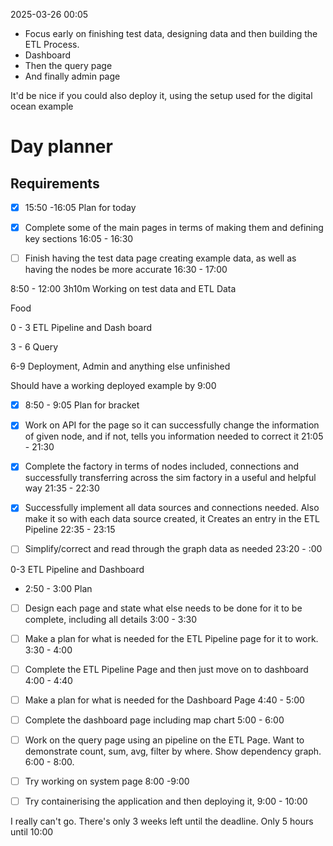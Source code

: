 2025-03-26 00:05

- Focus early on finishing test data, designing data and then building the ETL Process.
- Dashboard
- Then the query page
- And finally admin page
  
It'd be nice if you could also deploy it, using the setup used for the digital ocean example
# Day planner

## Requirements

- [x] 15:50 -16:05 Plan for today
- [x] Complete some of the main pages in terms of making them and defining key sections 16:05 - 16:30
- [ ] Finish having the test data page creating example data, as well as having the nodes be more accurate 16:30 - 17:00


8:50 - 12:00 3h10m Working on test data and ETL Data

Food

0 - 3 ETL Pipeline and Dash board

3 - 6 Query

6-9 Deployment, Admin and anything else unfinished 

Should have a working deployed example by 9:00


- [x] 8:50 - 9:05 Plan for bracket
- [x] Work on API for the page so it can successfully change the information of given node, and if not, tells you information needed to correct it 21:05 - 21:30
- [x] Complete the factory in terms of nodes included, connections and successfully transferring across the sim factory in a useful and helpful way 21:35 - 22:30
- [x] Successfully implement all data sources and connections needed. Also make it so with each data source created, it Creates an entry in the ETL Pipeline 22:35 - 23:15
- [ ] Simplify/correct and read through the graph data as needed 23:20 - :00


0-3 ETL Pipeline and Dashboard

- 2:50 - 3:00 Plan

- [ ] Design each page and state what else needs to be done for it to be complete, including all details 3:00 - 3:30
- [ ] Make a plan for what is needed for the ETL Pipeline page for it to work. 3:30 - 4:00
- [ ] Complete the ETL Pipeline Page and then just move on to dashboard 4:00 - 4:40
- [ ] Make a plan for what is needed for the Dashboard Page 4:40 - 5:00
- [ ] Complete the dashboard page including map chart 5:00 - 6:00

- [ ] Work on the query page using an pipeline on the ETL Page. Want to demonstrate count, sum, avg, filter by where. Show dependency graph. 6:00 - 8:00.
- [ ] Try working on system page 8:00 -9:00
- [ ] Try containerising the application and then deploying it, 9:00 - 10:00


I really can't go. There's only 3 weeks left until the deadline. Only 5 hours until 10:00